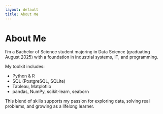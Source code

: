 ```yaml
---
layout: default
title: About Me
---
```


# About Me

I’m a Bachelor of Science student majoring in Data Science (graduating August 2025) with a foundation in industrial systems, IT, and programming.

My toolkit includes:  
- Python & R  
- SQL (PostgreSQL, SQLite)  
- Tableau, Matplotlib  
- pandas, NumPy, scikit-learn, seaborn

This blend of skills supports my passion for exploring data, solving real problems, and growing as a lifelong learner.
